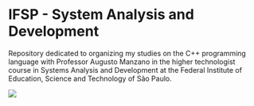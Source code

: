 # IFSP - System Analysis and Development
<p>
  Repository dedicated to organizing my studies on the C++ programming language with Professor Augusto Manzano in the higher technologist course in Systems Analysis and Development at the Federal Institute of Education, Science and Technology of São Paulo.
</p>

<img src="https://www.ifspcjo.edu.br/images/IFSP-CJO1.jpg">
